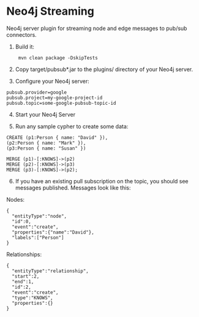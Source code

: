 Neo4j Streaming
===========

Neo4j server plugin for streaming node and edge messages to pub/sub
connectors.

1. Build it:

        mvn clean package -DskipTests

2. Copy target/pubsub*.jar to the plugins/ directory of your Neo4j server.

3.  Configure your Neo4j server:

```
pubsub.provider=google
pubsub.project=my-google-project-id
pubsub.topic=some-google-pubsub-topic-id
```

4. Start your Neo4j Server

5. Run any sample cypher to create some data:

```
CREATE (p1:Person { name: "David" }),
(p2:Person { name: "Mark" }),
(p3:Person { name: "Susan" })

MERGE (p1)-[:KNOWS]->(p2)
MERGE (p2)-[:KNOWS]->(p3)
MERGE (p3)-[:KNOWS]->(p2);
```

6. If you have an existing pull subscription on the topic, you should see messages published.  Messages look like this:

Nodes:
```
{ 
  "entityType":"node",
  "id":0,
  "event":"create",
  "properties":{"name":"David"},
  "labels":["Person"]
}
```

Relationships:
```
{
  "entityType":"relationship",
  "start":2,
  "end":1,
  "id":2,
  "event":"create",
  "type":"KNOWS",
  "properties":{}
}
```
